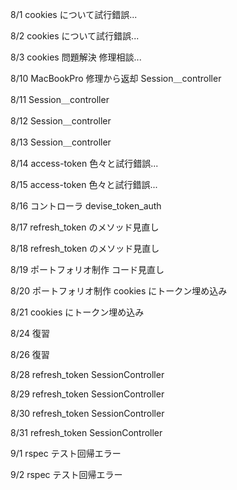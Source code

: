 8/1
cookies について試行錯誤...

8/2
cookies について試行錯誤...

8/3
cookies 問題解決
修理相談...

8/10
MacBookPro 修理から返却
Session＿controller

8/11
Session＿controller

8/12
Session＿controller

8/13
Session＿controller

8/14
access-token
色々と試行錯誤...

8/15
access-token
色々と試行錯誤...

8/16
コントローラ
devise_token_auth

8/17
refresh_token のメソッド見直し

8/18
refresh_token のメソッド見直し

8/19
ポートフォリオ制作
コード見直し

8/20
ポートフォリオ制作
cookies にトークン埋め込み

8/21
cookies にトークン埋め込み

8/24
復習

8/26
復習

8/28
refresh_token
SessionController

8/29
refresh_token
SessionController

8/30
refresh_token
SessionController

8/31
refresh_token
SessionController

9/1
rspec テスト回帰エラー

9/2
rspec テスト回帰エラー
